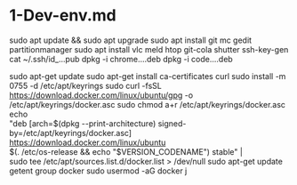 # 1-Dev-env.md

sudo apt update && sudo apt upgrade
sudo apt install git mc gedit partitionmanager
sudo apt install vlc meld htop git-cola shutter
ssh-key-gen
cat ~/.ssh/id_...pub
dpkg -i chrome....deb
dpkg -i code....deb

sudo apt-get update
sudo apt-get install ca-certificates curl
sudo install -m 0755 -d /etc/apt/keyrings
sudo curl -fsSL https://download.docker.com/linux/ubuntu/gpg -o /etc/apt/keyrings/docker.asc
sudo chmod a+r /etc/apt/keyrings/docker.asc
echo \
  "deb [arch=$(dpkg --print-architecture) signed-by=/etc/apt/keyrings/docker.asc] https://download.docker.com/linux/ubuntu \
  $(. /etc/os-release && echo "$VERSION_CODENAME") stable" | \
  sudo tee /etc/apt/sources.list.d/docker.list > /dev/null
sudo apt-get update
getent group docker
sudo usermod -aG docker j
